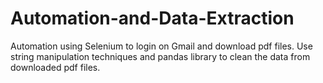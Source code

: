 # Automation-and-Data-Extraction

Automation using Selenium to login on Gmail and download pdf files. Use string manipulation techniques and pandas library to clean the data from downloaded pdf files.

